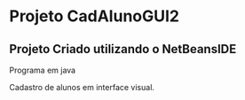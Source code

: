 # Projeto CadAlunoGUI2

## Projeto Criado utilizando o NetBeansIDE

Programa em java

Cadastro de alunos em interface visual.